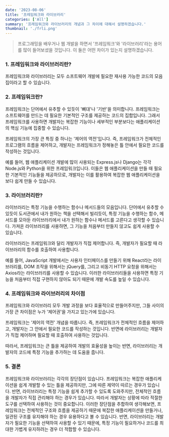 ```yaml
---
date: '2023-08-06'
title: '프레임워크와 라이브러리'
categories: ['All']
summary: '프레임워크와 라이브러리의 개념과 그 차이에 대해서 설명하겠습니다.'
thumbnail: './frli.png'
---
```


> 프로그래밍을 배우거나 웹 개발을 하면서 '프레임워크'와 '라이브러리'라는 용어를 많이 들어보셨을 것입니다. 이 둘은 어떤 차이가 있는지 설명하겠습니다.

### 1. 프레임워크와 라이브러리란?

프레임워크와 라이브러리는 모두 소프트웨어 개발에 필요한 재사용 가능한 코드의 모음집이라고 할 수 있습니다.

### 2. 프레임워크란?

프레임워크는 단어에서 유추할 수 있듯이 '뼈대'나 '기반'을 의미합니다. 프레임워크는 소프트웨어를 만드는 데 필요한 기본적인 구조를 제공하는 코드의 집합입니다. 그래서 프레임워크를 사용하면 개발자는 복잡한 기능이나 세부적인 부분보다는 애플리케이션의 핵심 기능에 집중할 수 있습니다.

프레임워크의 가장 큰 특징 중 하나는 '제어의 역전'입니다. 즉, 프레임워크가 전체적인 프로그램의 흐름을 제어하고, 개발자는 프레임워크가 정해놓은 틀 안에서 필요한 코드를 작성하는 것입니다.

예를 들어, 웹 애플리케이션 개발에 많이 사용되는 Express.js나 Django는 각각 Node.js와 Python을 위한 프레임워크입니다. 이들은 웹 애플리케이션을 만들 때 필요한 기본적인 기능들을 제공하므로, 개발자는 이를 활용하여 복잡한 웹 애플리케이션을 보다 쉽게 만들 수 있습니다.

### 3. 라이브러리란?

라이브러리는 특정 기능을 수행하는 함수나 메서드들의 모음입니다. 단어에서 유추할 수 있듯이 도서관에서 내가 원하는 책을 선택해서 빌리듯이, 특정 기능을 수행하는 함수, 메서드를 모아둔 라이브러리에서 내가 원하는 함수나 메서드를 고른다고 생각할 수 있습니다. 가져온 라이브러리를 사용하면, 그 기능을 처음부터 만들지 않고도 쉽게 사용할 수 있습니다.

라이브러리는 프레임워크와 달리 개발자가 직접 제어합니다. 즉, 개발자가 필요할 때 라이브러리의 함수를 호출하여 사용합니다.

예를 들어, JavaScript 개발에서는 사용자 인터페이스를 만들기 위해 React라는 라이브러리를, DOM 조작을 위해서는 jQuery를, 그리고 비동기 HTTP 요청을 위해서는 Axios라는 라이브러리를 사용할 수 있습니다. 이러한 라이브러리들을 사용하면 특정 기능을 처음부터 직접 구현하지 않아도 되기 때문에 개발 속도를 높일 수 있습니다.

### 4. 프레임워크와 라이브러리의 차이점

프레임워크와 라이브러리 모두 개발 과정을 보다 효율적으로 만들어주지만, 그들 사이의 가장 큰 차이점은 누가 '제어권'을 가지고 있는가에 있습니다.

프레임워크는 '제어의 역전' 개념을 따릅니다. 즉, 프레임워크가 전체적인 흐름을 제어하고, 개발자는 그 안에서 필요한 코드를 작성하는 것입니다. 반면에 라이브러리는 개발자가 직접 제어하며 필요할 때 호출하여 사용하는 것입니다.

따라서, 프레임워크는 큰 틀을 제공하여 개발의 효율성을 높이는 반면, 라이브러리는 개발자의 코드에 특정 기능을 추가하는 데 도움을 줍니다.

### 5. 결론

프레임워크와 라이브러리는 각각의 장단점이 있습니다. 프레임워크는 복잡한 애플리케이션을 쉽게 개발할 수 있는 틀을 제공하지만, 그에 따른 제약이 따르는 경우가 있습니다. 반면, 라이브러리는 특정 기능을 쉽게 추가할 수 있도록 도와주지만, 전체적인 흐름을 개발자가 직접 관리해야 하는 경우가 있습니다. 따라서 개발자는 상황에 따라 적절한 도구를 선택하여 사용하는 것이 중요합니다. 이러한 장단점을 추합하여 생각해보면, 프레임워크는 전체적인 구조와 흐름을 제공하기 때문에 복잡한 애플리케이션을 만들거나, 일관된 구조를 유지해야 하는 경우 유용하다고 볼 수 있습니다. 반면, 라이브러리는 개발자가 필요한 기능을 선택하여 사용할 수 있기 때문에, 특정 기능이 필요하거나 코드를 최대한 가볍게 유지하려는 경우 더 적합할 수 있습니다.
